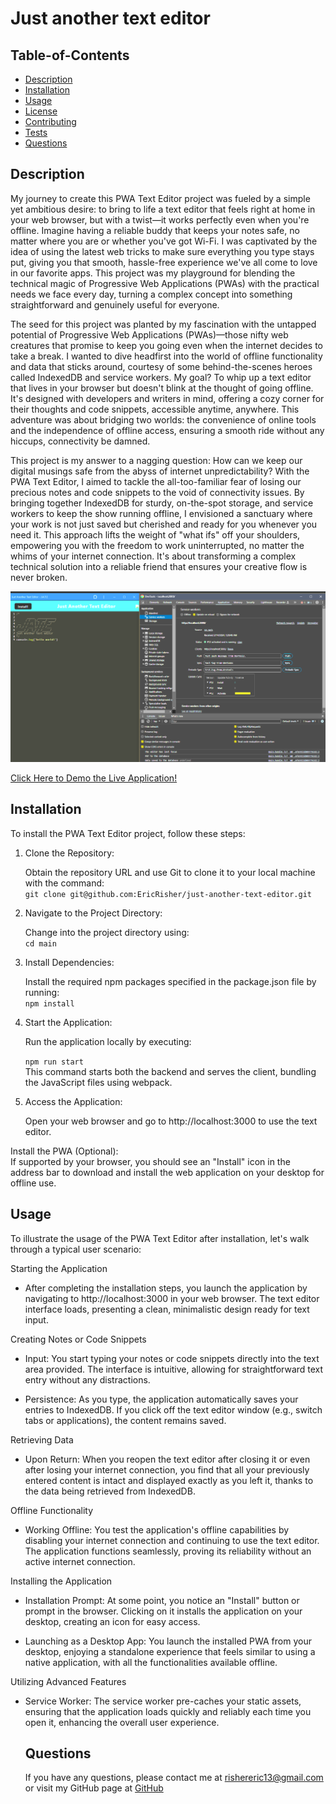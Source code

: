 
  # Just another text editor

   ## Table-of-Contents

  * [Description](#description)
  * [Installation](#installation)
  * [Usage](#usage)
  * [License](#license)
  * [Contributing](#contributing)
  * [Tests](#tests)
  * [Questions](#questions)
 

  ## Description
My journey to create this PWA Text Editor project was fueled by a simple yet ambitious desire: to bring to life a text editor that feels right at home in your web browser, but with a twist—it works perfectly even when you're offline. Imagine having a reliable buddy that keeps your notes safe, no matter where you are or whether you've got Wi-Fi. I was captivated by the idea of using the latest web tricks to make sure everything you type stays put, giving you that smooth, hassle-free experience we've all come to love in our favorite apps. This project was my playground for blending the technical magic of Progressive Web Applications (PWAs) with the practical needs we face every day, turning a complex concept into something straightforward and genuinely useful for everyone.  

The seed for this project was planted by my fascination with the untapped potential of Progressive Web Applications (PWAs)—those nifty web creatures that promise to keep you going even when the internet decides to take a break. I wanted to dive headfirst into the world of offline functionality and data that sticks around, courtesy of some behind-the-scenes heroes called IndexedDB and service workers. My goal? To whip up a text editor that lives in your browser but doesn't blink at the thought of going offline. It's designed with developers and writers in mind, offering a cozy corner for their thoughts and code snippets, accessible anytime, anywhere. This adventure was about bridging two worlds: the convenience of online tools and the independence of offline access, ensuring a smooth ride without any hiccups, connectivity be damned.  

This project is my answer to a nagging question: How can we keep our digital musings safe from the abyss of internet unpredictability? With the PWA Text Editor, I aimed to tackle the all-too-familiar fear of losing our precious notes and code snippets to the void of connectivity issues. By bringing together IndexedDB for sturdy, on-the-spot storage, and service workers to keep the show running offline, I envisioned a sanctuary where your work is not just saved but cherished and ready for you whenever you need it. This approach lifts the weight of "what ifs" off your shoulders, empowering you with the freedom to work uninterrupted, no matter the whims of your internet connection. It's about transforming a complex technical solution into a reliable friend that ensures your creative flow is never broken.  

![jate application demo photo](assets/JATE-demo.png)

[Click Here to Demo the Live Application!](https://just-another-text-editor-fl0x.onrender.com/)

  ## Installation
  To install the PWA Text Editor project, follow these steps:

1. Clone the Repository:

   Obtain the repository URL and use Git to clone it to your local machine with the command:  
   ```git clone git@github.com:EricRisher/just-another-text-editor.git```
2. Navigate to the Project Directory:

   Change into the project directory using:  
   ```cd main```
3. Install Dependencies:

   Install the required npm packages specified in the package.json file by running:  
   ```npm install```  
4. Start the Application:

   Run the application locally by executing:  

   ```npm run start```  
   This command starts both the backend and serves the client, bundling the JavaScript files using webpack.  

5. Access the Application:

   Open your web browser and go to http://localhost:3000 to use the text editor.  
     

Install the PWA (Optional):  
If supported by your browser, you should see an "Install" icon in the address bar to download and install the web application on your desktop for offline use.

  ## Usage
  To illustrate the usage of the PWA Text Editor after installation, let's walk through a typical user scenario:

Starting the Application  

- After completing the installation steps, you launch the application by navigating to http://localhost:3000 in your web browser. The text editor interface loads, presenting a clean, minimalistic design ready for text input.  

Creating Notes or Code Snippets  

- Input: You start typing your notes or code snippets directly into the text area provided. The interface is intuitive, allowing for straightforward text entry without any distractions.

- Persistence: As you type, the application automatically saves your entries to IndexedDB. If you click off the text editor window (e.g., switch tabs or applications), the content remains saved.

Retrieving Data
- Upon Return: When you reopen the text editor after closing it or even after losing your internet connection, you find that all your previously entered content is intact and displayed exactly as you left it, thanks to the data being retrieved from IndexedDB.  

Offline Functionality
- Working Offline: You test the application's offline capabilities by disabling your internet connection and continuing to use the text editor. The application functions seamlessly, proving its reliability without an active internet connection.  

Installing the Application
- Installation Prompt: At some point, you notice an "Install" button or prompt in the browser. Clicking on it installs the application on your desktop, creating an icon for easy access.

- Launching as a Desktop App: You launch the installed PWA from your desktop, enjoying a standalone experience that feels similar to using a native application, with all the functionalities available offline.

Utilizing Advanced Features  

- Service Worker: The service worker pre-caches your static assets, ensuring that the application loads quickly and reliably each time you open it, enhancing the overall user experience.

  ## Questions
  If you have any questions, please contact me at 
  rishereric13@gmail.com
  or visit my GitHub page at
  [GitHub](https://github.com/ericrisher)

